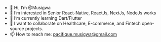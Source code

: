 - 👋 Hi, I’m @Musigwa
- 👀 I’m interested in Senior React-Native, ReactJs, NextJs, NodeJs works
- 🌱 I’m currently learning Dart/Flutter
- 💞️ I want to collaborate on Healthcare, E-commerce, and Fintech open-source projects.
- 📫 How to reach me: pacifique.musigwa@gmail.com

<!---
Musigwa/Musigwa is a ✨ special ✨ repository because its `README.md` (this file) appears on your GitHub profile.
You can click the Preview link to take a look at your changes.
--->
